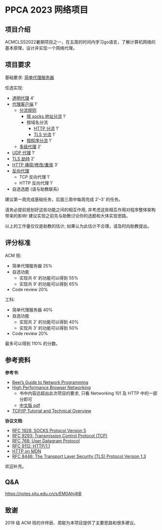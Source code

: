# PPCA 2023 网络项目 

## 项目介绍

ACMCLSS2022暑期项目之一，在五周的时间内学习go语言，了解计算机网络的基本原理，设计并实现一个网络代理。

## 项目要求

基础要求: [简单代理服务器](/info/base.md)

任选实现:

- [透明代理](info\tun.md) 4’
- [代理客户端](.\info\client.md) 1’
  - [分流规则](.\info\rules.md)
    - [按 socks 地址分流](.\info\rules-ip.md) 1’
    - 按域名分流
      - [HTTP 分流](.\info\rules-http.md) 1’
      - [TLS 分流](.\info\rules-tls.md) 1’
    - [按程序分流](.\info\rules-program.md) 1’
  - [多级代理](.\info\chain.md) 2’
- [UDP 代理](.\info\udp.md) 1’
- [TLS 劫持](.\info\tls.md) 2’
- [HTTP 捕获/修改/重放](.\info\replay.md) 3’
- [反向代理](.\info\reverse.md)
  - TCP 反向代理 1’
  - HTTP 反向代理 1’
- 自选选题 (请与助教联系)

建议第一周完成基础任务，后面三周中每周完成 2’–3’ 的任务。

请务必提前规划好这些功能之间的相互作用, 并考虑这些相互作用对程序整体架构带来的影响! 建议实现之前先与助教讨论你的选题和大体实现思路。

以上的工作量仅仅是助教的估计; 如果认为此估计不合理，请及时向助教提出。

## 评分标准

ACM 班:

- 简单代理服务器 25%
- 自选功能
  - 实现共 6’ 的功能可以得到 55%
  - 实现共 9’ 的功能可以得到 65%
- Code review 20%

工科:

- 简单代理服务器 40%
- 自选功能
  - 实现共 2’ 的功能可以得到 40%
  - 实现共 3’ 的功能可以得到 50%
- Code review 20%

最多可以得到 110% 的分数。

## 参考资料

**参考书**:

- [Beej’s Guide to Network Programming](https://beej.us/guide/bgnet/)
- [High Performance Browser Networking](https://hpbn.co/)
  - 书中内容远超出此次项目的要求, 只看 Networking 101 及 HTTP 中的一部分即可
  - [中文版 pdf](https://jbox.sjtu.edu.cn/l/O1voXQ)
- [TCP/IP Tutorial and Technical Overview](https://www.redbooks.ibm.com/redbooks/pdfs/gg243376.pdf)

**协议文档**:

- [RFC 1928: SOCKS Protocol Version 5](https://www.rfc-editor.org/rfc/rfc1928)
- [RFC 9293: Transmission Control Protocol (TCP)](https://www.rfc-editor.org/rfc/rfc9293)
- [RFC 768: User Datagram Protocol](https://www.rfc-editor.org/rfc/rfc768)
- [RFC 9112: HTTP/1.1](https://www.rfc-editor.org/rfc/rfc9112.html)
- [HTTP on MDN](https://developer.mozilla.org/en-US/docs/Web/HTTP)
- [RFC 8446: The Transport Layer Security (TLS) Protocol Version 1.3](https://www.rfc-editor.org/rfc/rfc8446)

欢迎补充。

## Q&amp;A

<https://notes.sjtu.edu.cn/s/EM0Ahj4tB>

## 致谢

2019 级 ACM 班的许烨辰、周聪为本项目提供了主要思路和很多建议。
